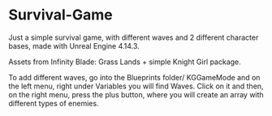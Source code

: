 # Survival-Game

Just a simple survival game, with different waves and 2 different character bases, made with Unreal Engine 4.14.3. 

Assets from Infinity Blade: Grass Lands + simple Knight Girl package.

To add different waves, go into the Blueprints folder/ KGGameMode and on the left menu, right under Variables you will find Waves. 
Click on it and then, on the right menu, press the plus button, where you will create an array with different types of enemies.

